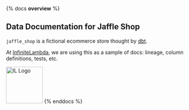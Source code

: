 {% docs __overview__ %}

## Data Documentation for Jaffle Shop

`jaffle_shop` is a fictional ecommerce store thought by [dbt](https://www.getdbt.com/).

At [InfiniteLambda](https://www.infinitelambda.com/), we are using this as a sample of docs: lineage, column definitions, tests, etc.

<img src="https://infinitelambda.com/wp-content/uploads/2020/09/Logos_black-with-green_IL-38.svg" alt="IL Logo" style="width:100px"> 
{% enddocs %}
